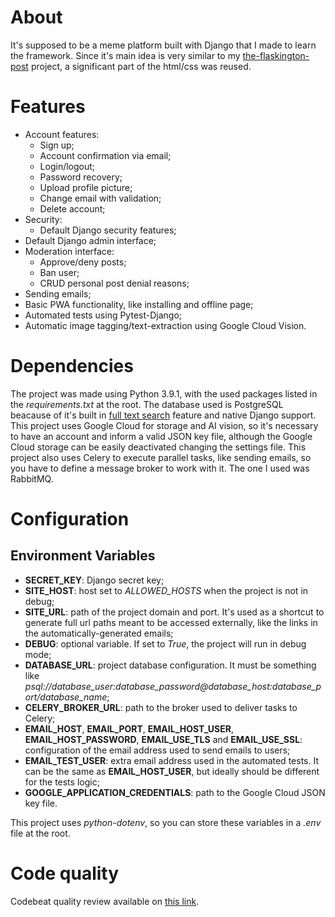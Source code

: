 # About

It's supposed to be a meme platform built with Django that I made to learn the framework. Since it's main idea is very similar to my [the-flaskington-post](https://github.com/rafael-frs-a/the-flaskington-post) project, a significant part of the html/css was reused.

# Features

- Account features:
  - Sign up;
  - Account confirmation via email;
  - Login/logout;
  - Password recovery;
  - Upload profile picture;
  - Change email with validation;
  - Delete account;
- Security:
  - Default Django security features;
- Default Django admin interface;
- Moderation interface:
  - Approve/deny posts;
  - Ban user;
  - CRUD personal post denial reasons;
- Sending emails;
- Basic PWA functionality, like installing and offline page;
- Automated tests using Pytest-Django;
- Automatic image tagging/text-extraction using Google Cloud Vision.

# Dependencies

The project was made using Python 3.9.1, with the used packages listed in the *requirements.txt* at the root.
The database used is PostgreSQL beacause of it's built in [full text search](https://docs.djangoproject.com/en/3.2/ref/contrib/postgres/search/) feature and native Django support.
This project uses Google Cloud for storage and AI vision, so it's necessary to have an account and inform a valid JSON key file, although the Google Cloud storage can be easily deactivated changing the settings file.
This project also uses Celery to execute parallel tasks, like sending emails, so you have to define a message broker to work with it. The one I used was RabbitMQ.

# Configuration

## Environment Variables

- **SECRET_KEY**: Django secret key;
- **SITE_HOST**: host set to *ALLOWED_HOSTS* when the project is not in debug;
- **SITE_URL**: path of the project domain and port. It's used as a shortcut to generate full url paths meant to be accessed externally, like the links in the automatically-generated emails;
- **DEBUG**: optional variable. If set to *True*, the project will run in debug mode;
- **DATABASE_URL**: project database configuration. It must be something like *psql://database_user:database_password@database_host:database_port/database_name*;
- **CELERY_BROKER_URL**: path to the broker used to deliver tasks to Celery;
- **EMAIL_HOST**, **EMAIL_PORT**, **EMAIL_HOST_USER**, **EMAIL_HOST_PASSWORD**, **EMAIL_USE_TLS** and **EMAIL_USE_SSL**: configuration of the email address used to send emails to users;
- **EMAIL_TEST_USER**: extra email address used in the automated tests. It can be the same as **EMAIL_HOST_USER**, but ideally should be different for the tests logic;
- **GOOGLE_APPLICATION_CREDENTIALS**: path to the Google Cloud JSON key file.

This project uses *python-dotenv*, so you can store these variables in a *.env* file at the root.

# Code quality

Codebeat quality review available on [this link](https://codebeat.co/projects/github-com-rafael-frs-a-django_memes-master).
